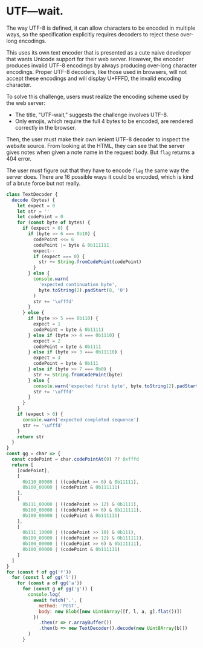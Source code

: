 # UTF—wait.

The way UTF-8 is defined, it can allow characters to be encoded in multiple ways, so the specification explicitly requires decoders to reject these over-long encodings.

This uses its own text encoder that is presented as a cute naive developer that wants Unicode support for their web server. However, the encoder produces invalid UTF-8 encodings by always producing over-long character encodings. Proper UTF-8 decoders, like those used in browsers, will not accept these encodings and will display U+FFFD, the invalid encoding character.

To solve this challenge, users must realize the encoding scheme used by the web server:

- The title, "UTF-wait," suggests the challenge involves UTF-8.
- Only emojis, which require the full 4 bytes to be encoded, are rendered correctly in the browser.

Then, the user must make their own lenient UTF-8 decoder to inspect the website source. From looking at the HTML, they can see that the server gives notes when given a note name in the request body. But `flag` returns a 404 error.

The user must figure out that they have to encode `flag` the same way the server does. There are 16 possible ways it could be encoded, which is kind of a brute force but not really.

```js
class TextDecoder {
  decode (bytes) {
    let expect = 0
    let str = ''
    let codePoint = 0
    for (const byte of bytes) {
      if (expect > 0) {
        if (byte >> 6 === 0b10) {
          codePoint <<= 6
          codePoint |= byte & 0b111111
          expect--
          if (expect === 0) {
            str += String.fromCodePoint(codePoint)
          }
        } else {
          console.warn(
            'expected continuation byte',
            byte.toString(2).padStart(8, '0')
          )
          str += '\ufffd'
        }
      } else {
        if (byte >> 5 === 0b110) {
          expect = 1
          codePoint = byte & 0b11111
        } else if (byte >> 4 === 0b1110) {
          expect = 2
          codePoint = byte & 0b1111
        } else if (byte >> 3 === 0b11110) {
          expect = 3
          codePoint = byte & 0b111
        } else if (byte >> 7 === 0b0) {
          str += String.fromCodePoint(byte)
        } else {
          console.warn('expected first byte', byte.toString(2).padStart(8, '0'))
          str += '\ufffd'
        }
      }
    }
    if (expect > 0) {
      console.warn('expected completed sequence')
      str += '\ufffd'
    }
    return str
  }
}
const gg = char => {
  const codePoint = char.codePointAt(0) ?? 0xfffd
  return [
    [codePoint],
    [
      0b110_00000 | ((codePoint >> 6) & 0b11111),
      0b100_00000 | (codePoint & 0b111111)
    ],
    [
      0b111_00000 | ((codePoint >> 12) & 0b1111),
      0b100_00000 | ((codePoint >> 6) & 0b111111),
      0b100_00000 | (codePoint & 0b111111)
    ],
    [
      0b111_10000 | ((codePoint >> 18) & 0b111),
      0b100_00000 | ((codePoint >> 12) & 0b111111),
      0b100_00000 | ((codePoint >> 6) & 0b111111),
      0b100_00000 | (codePoint & 0b111111)
    ]
  ]
}
for (const f of gg('f'))
  for (const l of gg('l'))
    for (const a of gg('a'))
      for (const g of gg('g')) {
        console.log(
          await fetch('.', {
            method: 'POST',
            body: new Blob([new Uint8Array([f, l, a, g].flat())])
          })
            .then(r => r.arrayBuffer())
            .then(b => new TextDecoder().decode(new Uint8Array(b)))
        )
      }
```
